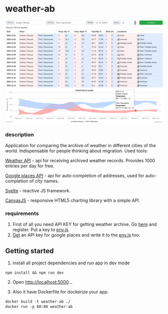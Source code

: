 # weather-ab
![](https://github.com/ganochenkodg/weather-ab/blob/main/screenshot.png)

### description
Application for comparing the archive of weather in different cities of the world. Indispensable for people thinking about migration.
Used tools:

[Weather API](https://www.visualcrossing.com/weather-api) - api for receiving archived weather records. Provides 1000 entries per day for free.

[Google places API](https://developers.google.com/places/web-service/overview) - api for auto-completion of addresses, used for auto-completion of city names.

[Svelte](https://svelte.dev/) - reactive JS framework.

[CanvasJS](https://canvasjs.com/) - responsive HTML5 charting library with a simple API.

### requirements
1. First of all you need API KEY for getting weather archive. Go [here](https://www.visualcrossing.com/weather/weather-data-services) and register. Put a key to [env.js](https://github.com/ganochenkodg/weather-ab/blob/main/src/env.js).
2. [Get](https://developers.google.com/maps/premium/apikey/places-apikey) an API key for google places and write it to the [env.js](https://github.com/ganochenkodg/weather-ab/blob/main/src/env.js) too.

###
## Getting started

1. install all project dependencies and run app in dev mode

```
npm install && npm run dev
```
2. Open [http://localhost:5000](http://localhost:5000)...

3. Also it have Dockerfile for dockerize your app.

```
docker build -t weather-ab ./
docker run -p 80:80 weather-ab
```
